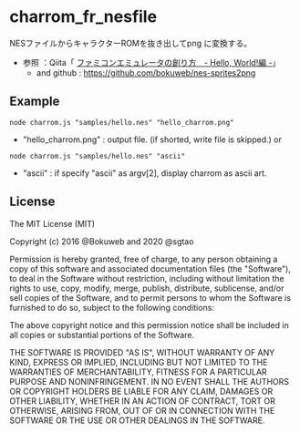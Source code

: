 # charrom_fr_nesfile
NESファイルからキャラクターROMを抜き出してpng に変換する。

- 参照 ：Qiita「 [ファミコンエミュレータの創り方　- Hello, World!編 -](https://qiita.com/bokuweb/items/1575337bef44ae82f4d3)」
  - and github : https://github.com/bokuweb/nes-sprites2png

## Example
```
node charrom.js "samples/hello.nes" "hello_charrom.png"
```
  - "hello_charrom.png" : output file. (if shorted, write file is skipped.)
or
```
node charrom.js "samples/hello.nes" "ascii"
```
  - "ascii" : if specify "ascii" as argv[2], display charrom as ascii art.


## License
The MIT License (MIT)

Copyright (c) 2016 @Bokuweb and 2020 @sgtao

Permission is hereby granted, free of charge, to any person obtaining a copy of this software and associated documentation files (the "Software"), to deal in the Software without restriction, including without limitation the rights to use, copy, modify, merge, publish, distribute, sublicense, and/or sell copies of the Software, and to permit persons to whom the Software is furnished to do so, subject to the following conditions:

The above copyright notice and this permission notice shall be included in all copies or substantial portions of the Software.

THE SOFTWARE IS PROVIDED "AS IS", WITHOUT WARRANTY OF ANY KIND, EXPRESS OR IMPLIED, INCLUDING BUT NOT LIMITED TO THE WARRANTIES OF MERCHANTABILITY, FITNESS FOR A PARTICULAR PURPOSE AND NONINFRINGEMENT. IN NO EVENT SHALL THE AUTHORS OR COPYRIGHT HOLDERS BE LIABLE FOR ANY CLAIM, DAMAGES OR OTHER LIABILITY, WHETHER IN AN ACTION OF CONTRACT, TORT OR OTHERWISE, ARISING FROM, OUT OF OR IN CONNECTION WITH THE SOFTWARE OR THE USE OR OTHER DEALINGS IN THE SOFTWARE.

